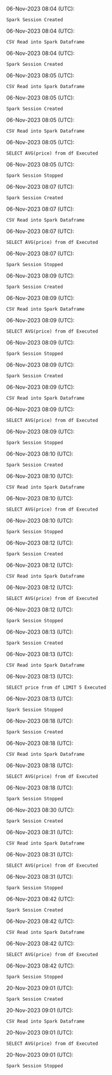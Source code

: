 06-Nov-2023 08:04 (UTC):
```console
Spark Session Created
```


06-Nov-2023 08:04 (UTC):
```console
CSV Read into Spark Dataframe
```


06-Nov-2023 08:04 (UTC):
```console
Spark Session Created
```


06-Nov-2023 08:05 (UTC):
```console
CSV Read into Spark Dataframe
```


06-Nov-2023 08:05 (UTC):
```console
Spark Session Created
```


06-Nov-2023 08:05 (UTC):
```console
CSV Read into Spark Dataframe
```


06-Nov-2023 08:05 (UTC):
```console
SELECT AVG(price) from df Executed
```


06-Nov-2023 08:05 (UTC):
```console
Spark Session Stopped
```


06-Nov-2023 08:07 (UTC):
```console
Spark Session Created
```


06-Nov-2023 08:07 (UTC):
```console
CSV Read into Spark Dataframe
```


06-Nov-2023 08:07 (UTC):
```console
SELECT AVG(price) from df Executed
```


06-Nov-2023 08:07 (UTC):
```console
Spark Session Stopped
```


06-Nov-2023 08:09 (UTC):
```console
Spark Session Created
```


06-Nov-2023 08:09 (UTC):
```console
CSV Read into Spark Dataframe
```


06-Nov-2023 08:09 (UTC):
```console
SELECT AVG(price) from df Executed
```


06-Nov-2023 08:09 (UTC):
```console
Spark Session Stopped
```


06-Nov-2023 08:09 (UTC):
```console
Spark Session Created
```


06-Nov-2023 08:09 (UTC):
```console
CSV Read into Spark Dataframe
```


06-Nov-2023 08:09 (UTC):
```console
SELECT AVG(price) from df Executed
```


06-Nov-2023 08:09 (UTC):
```console
Spark Session Stopped
```


06-Nov-2023 08:10 (UTC):
```console
Spark Session Created
```


06-Nov-2023 08:10 (UTC):
```console
CSV Read into Spark Dataframe
```


06-Nov-2023 08:10 (UTC):
```console
SELECT AVG(price) from df Executed
```


06-Nov-2023 08:10 (UTC):
```console
Spark Session Stopped
```


06-Nov-2023 08:12 (UTC):
```console
Spark Session Created
```


06-Nov-2023 08:12 (UTC):
```console
CSV Read into Spark Dataframe
```


06-Nov-2023 08:12 (UTC):
```console
SELECT AVG(price) from df Executed
```


06-Nov-2023 08:12 (UTC):
```console
Spark Session Stopped
```


06-Nov-2023 08:13 (UTC):
```console
Spark Session Created
```


06-Nov-2023 08:13 (UTC):
```console
CSV Read into Spark Dataframe
```


06-Nov-2023 08:13 (UTC):
```console
SELECT price from df LIMIT 5 Executed
```


06-Nov-2023 08:13 (UTC):
```console
Spark Session Stopped
```


06-Nov-2023 08:18 (UTC):
```console
Spark Session Created
```


06-Nov-2023 08:18 (UTC):
```console
CSV Read into Spark Dataframe
```


06-Nov-2023 08:18 (UTC):
```console
SELECT AVG(price) from df Executed
```


06-Nov-2023 08:18 (UTC):
```console
Spark Session Stopped
```


06-Nov-2023 08:30 (UTC):
```console
Spark Session Created
```


06-Nov-2023 08:31 (UTC):
```console
CSV Read into Spark Dataframe
```


06-Nov-2023 08:31 (UTC):
```console
SELECT AVG(price) from df Executed
```


06-Nov-2023 08:31 (UTC):
```console
Spark Session Stopped
```


06-Nov-2023 08:42 (UTC):
```console
Spark Session Created
```


06-Nov-2023 08:42 (UTC):
```console
CSV Read into Spark Dataframe
```


06-Nov-2023 08:42 (UTC):
```console
SELECT AVG(price) from df Executed
```


06-Nov-2023 08:42 (UTC):
```console
Spark Session Stopped
```


20-Nov-2023 09:01 (UTC):
```console
Spark Session Created
```


20-Nov-2023 09:01 (UTC):
```console
CSV Read into Spark Dataframe
```


20-Nov-2023 09:01 (UTC):
```console
SELECT AVG(price) from df Executed
```


20-Nov-2023 09:01 (UTC):
```console
Spark Session Stopped
```


